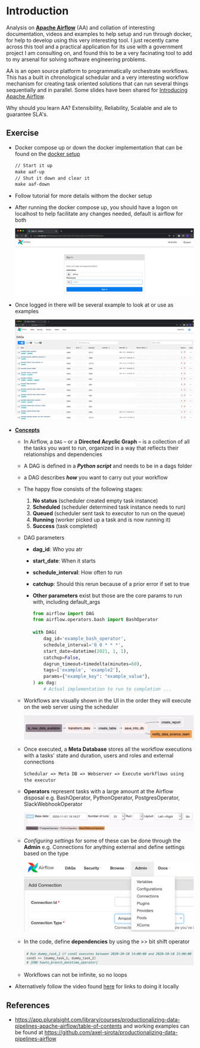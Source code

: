 # Introduction
Analysis on **[Apache Airflow](https://airflow.apache.org/)** (AA) and collation of interesting documentation, videos and examples to help setup and run through docker, for help to develop using this very interesting tool. I just recently came across this tool and a practical application for its use with a government project I am consulting on, and found this to be a very facinating tool to add to my arsenal for solving software engineering problems. 

AA is an open source platform to programmatically orchestrate workflows. This has a built in chronological schedular and a very interesting workflow mechanism for creating task oriented solutions that can run several things sequentially and in parallel. Some slides have been shared for [Introducing Apache Airflow](./introducing-apache-airflow-slides.pdf).

Why should you learn AA? Extensibility, Reliability, Scalable and ale to guarantee SLA's.

## Exercise

- Docker compose up or down the docker implementation that can be found on the [docker setup](https://airflow.apache.org/docs/apache-airflow/stable/start/docker.html)

  ```makefile
  // Start it up
  make aaf-up
  // Shut it down and clear it
  make aaf-down
  ```

- Follow tutorial for more details withom the docker setup

- After running the docker compose up, you should have a logon on localhost to help facilitate any changes needed, default is airflow for both

  ![image-20211012162006419](./login-airflow.png)

- Once logged in there will be several example to look at or use as examples

  ![image-20211012162503619](./home-dags.png)

- **[Concepts](https://airflow.apache.org/docs/apache-airflow/1.10.12/concepts.html)**

  - In Airflow, a `DAG` – or a **Directed Acyclic Graph** – is a collection of all the tasks you want to run, organized in a way that reflects their relationships and dependencies

  - A DAG is defined in a ***Python script*** and needs to be in a dags folder

  - a DAG describes ***how*** you want to carry out your workflow

  - The happy flow consists of the following stages:

    1. **No status** (scheduler created empty task instance)
    2. **Scheduled** (scheduler determined task instance needs to run)
    3. **Queued** (scheduler sent task to executor to run on the queue)
    4. **Running** (worker picked up a task and is now running it)
    5. **Success** (task completed)

  - DAG parameters

    - **dag_id**: Who you atr

    - **start_date**: When it starts

    - **schedule_interval**: How often to run

    - **catchup**: Should this rerun because of a prior error if set to true

    - **Other parameters** exist but those are the core params to run with, including default_args

      ```python
      from airflow import DAG
      from airflow.operators.bash import BashOperator
      
      with DAG(
          dag_id='example_bash_operator',
          schedule_interval='0 0 * * *',
          start_date=datetime(2021, 1, 1),
          catchup=False,
          dagrun_timeout=timedelta(minutes=60),
          tags=['example', 'example2'],
          params={"example_key": "example_value"},
      ) as dag:
          # Actual implementation to run to completion ...
      ```

  - Workflows are visually shown in the UI in the order they will execute on the web server using the scheduler

    ![image-20211013094031105](./workflow-sequence.png)

  - Once executed, a **Meta Database** stores all the workflow executions with a tasks' state and duration, users and roles and external connections

    `Schedular => Meta DB => Webserver => Execute workflows using the executor `

  - **Operators** represent tasks with a large amount at the Airflow disposal e.g. BashOperator, PythonOperator, PostgresOperator, SlackWebhookOperator

    ![image-20211013093831004](./operators.png)

  - *Configuring settings* for some of these can be done through the **Admin** e.g. Connections for anything external and define settings based on the type

    ![image-20211013154006254](./admin-configuration.png)

  - In the code, define **dependencies** by using the >> bit shift operator

    ![image-20211013154810116](./dependencies-bitshift-operator.png)

  - Workflows can not be infinite, so no loops

- Alternatively follow the video found [here](https://www.youtube.com/watch?v=k-9GQa2eAsM) for links to doing it locally

## References

- https://app.pluralsight.com/library/courses/productionalizing-data-pipelines-apache-airflow/table-of-contents and working examples can be found at https://github.com/axel-sirota/productionalizing-data-pipelines-airflow

